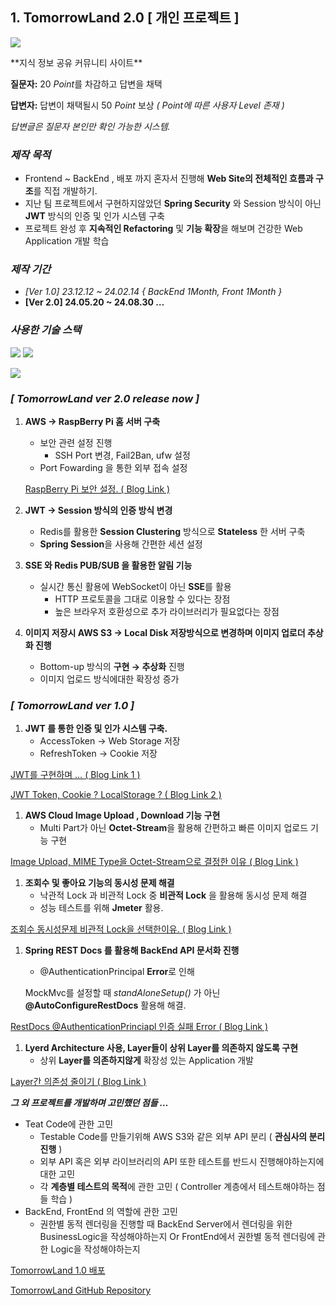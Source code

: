 ## 1. TomorrowLand 2.0 [ 개인 프로젝트 ]

<p>
    <img src="https://github.com/user-attachments/assets/3ca554b0-28a2-4fc1-93b3-0eebe75edbb7">
</p>
**지식 정보 공유 커뮤니티 사이트**

**질문자:** 20 *Point*를 차감하고 답변을 채택

**답변자:** 답변이 채택될시 50 *Point* 보상 *( Point에 따른 사용자 Level 존재 )*

*답변글은 질문자 본인만 확인 가능한 시스템.*

### *제작 목적*

- Frontend ~ BackEnd , 배포 까지 혼자서 진행해 **Web Site의 전체적인 흐름과 구조**를 직접 개발하기.
- 지난 팀 프로젝트에서 구현하지않았던 **Spring Security** 와 Session 방식이 아닌 **JWT** 방식의 인증 및 인가 시스템 구축
- 프로젝트 완성 후 **지속적인 Refactoring** 및 **기능 확장**을 해보며 건강한 Web Application 개발 학습

### ***제작 기간***

- **[Ver 1.0] *23.12.12 ~ 24.02.14** { BackEnd 1Month, Front 1Month }*
- **[Ver 2.0] 24.05.20 ~ 24.08.30 …**

### ***사용한 기술 스택***

<p>
    <img src="https://github.com/kwon93/TomorrowLandAPI/assets/133971731/7bce1eac-c77a-43b0-a754-eb57123c658c">
     <img src="https://github.com/kwon93/TomorrowLandAPI/assets/133971731/0e0fcd07-cf75-47a9-9504-8c43eac09598">
</p>

<p>
    <img src="https://github.com/kwon93/TomorrowLandAPI/assets/133971731/8b3c56c8-cd6b-42ef-97d2-3bd8d02f510c">
</p>


### *[ TomorrowLand ver 2.0 **release now** ]*

1. **AWS → RaspBerry Pi 홈 서버 구축**
    - 보안 관련 설정 진행
        - SSH Port 변경, Fail2Ban, ufw 설정
    - Port Fowarding 을 통한 외부 접속 설정
    
    [RaspBerry Pi 보안 설정. ( Blog Link )](https://kdh931228.tistory.com/89)
    
2. **JWT → Session 방식의 인증 방식 변경**  
    - Redis를 활용한 **Session Clustering** 방식으로 **Stateless** 한 서버 구축
    - **Spring Session**을 사용해 간편한 세션 설정
    
3. **SSE 와 Redis PUB/SUB 을 활용한 알림 기능** 
    - 실시간 통신 활용에 WebSocket이 아닌 **SSE**를 활용
        - HTTP 프로토콜을 그대로 이용할 수 있다는 장점
        - 높은 브라우저 호환성으로 추가 라이브러리가 필요없다는 장점
        
4. **이미지 저장시 AWS S3 → Local Disk 저장방식으로 변경하며 이미지 업로더 추상화 진행**
    - Bottom-up 방식의 **구현 → 추상화** 진행
    - 이미지 업로드 방식에대한 확장성 증가

### *[ TomorrowLand ver 1.0 ]*

1. **JWT 를 통한 인증 및 인가 시스템 구축.** 
    - AccessToken → Web Storage 저장
    - RefreshToken → Cookie 저장

[JWT를 구현하며 … ( Blog Link 1 )](https://kdh931228.tistory.com/33)

[JWT Token, Cookie ? LocalStorage ? ( Blog Link 2 )](https://kdh931228.tistory.com/79)

1. **AWS Cloud Image Upload , Download 기능 구현**
    - Multi Part가 아닌 **Octet-Stream**을 활용해 간편하고 빠른 이미지 업로드 기능 구현

[Image Upload, MIME Type을 Octet-Stream으로 결정한 이유 ( Blog Link )](https://kdh931228.tistory.com/62)

1. **조회수 및 좋아요 기능의 동시성 문제 해결**
    - 낙관적 Lock 과 비관적 Lock 중 **비관적 Lock** 을 활용해 동시성 문제 해결
    - 성능 테스트를 위해 **Jmeter** 활용.

[조회수 동시성문제 비관적 Lock을 선택한이유. ( Blog Link )](https://kdh931228.tistory.com/46)

1. **Spring REST Docs 를 활용해 BackEnd API 문서화 진행**
    - @AuthenticationPrincipal **Error**로 인해
    
    MockMvc를 설정할 때 *standAloneSetup()* 가 아닌 **@AutoConfigureRestDocs** 활용해 해결.
    

[RestDocs @AuthenticationPrinciapl 인증 실패 Error ( Blog Link )](https://kdh931228.tistory.com/70)

1. **Lyerd Architecture 사용, Layer들이 상위 Layer를 의존하지 않도록 구현**
    - 상위 **Layer를 의존하지않게** 확장성 있는 Application 개발

[Layer간 의존성 줄이기 ( Blog Link )](https://kdh931228.tistory.com/43)

***그 외 프로젝트를 개발하며 고민했던 점들 …***

- Teat Code에 관한 고민
    - Testable Code를 만들기위해 AWS S3와 같은 외부 API 분리 ( **관심사의 분리 진행** )
    - 외부 API 혹은 외부 라이브러리의 API 또한 테스트를 반드시 진행해야하는지에대한 고민
    - 각 **계층별 테스트의 목적**에 관한 고민 ( Controller 계층에서 테스트해야하는 점들 학습 )
- BackEnd, FrontEnd 의 역할에 관한 고민
    - 권한별 동적 렌더링을 진행할 때 BackEnd Server에서 렌더링을 위한 BusinessLogic을 작성해야하는지 Or FrontEnd에서 권한별 동적 렌더링에 관한 Logic을 작성해야하는지

[TomorrowLand 1.0 배포](http://tomorrow-front.s3-website.ap-northeast-2.amazonaws.com/)

[TomorrowLand GitHub Repository](https://github.com/kwon93/TomorrowLandAPI)
